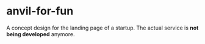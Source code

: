 anvil-for-fun
=============

A concept design for the landing page of a startup. The actual service is **not being developed** anymore.
